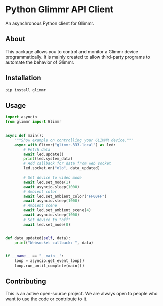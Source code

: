 # Python Glimmr API Client

An asynchronous Python client for Glimmr.

## About

This package allows you to control and monitor a Glimmr device
programmatically. It is mainly created to allow third-party programs to automate
the behavior of Glimmr.

## Installation

```bash
pip install glimmr
```

## Usage

```python
import asyncio
from glimmr import Glimmr


async def main():
    """Show example on controlling your GLIMMR device."""
    async with Glimmr("glimmr-333.local") as led:
        # Fetch data
        await led.update()
        print(led.system_data)
        # Add callback for data from web socket
        led.socket.on("olo", data_updated)

        # Set device to video mode
        await led.set_mode(1)
        await asyncio.sleep(1000)
        # Ambient color
        await led.set_ambient_color("FF00FF")
        await asyncio.sleep(1000)
        # Ambient scene
        await led.set_ambient_scene(4)
        await asyncio.sleep(1000)
        # Set device to "off"
        await led.set_mode(0)


def data_updated(self, data):
    print("Websocket callback: ", data)


if __name__ == "__main__":
    loop = asyncio.get_event_loop()
    loop.run_until_complete(main())
```

## Contributing

This is an active open-source project. We are always open to people who want to
use the code or contribute to it.